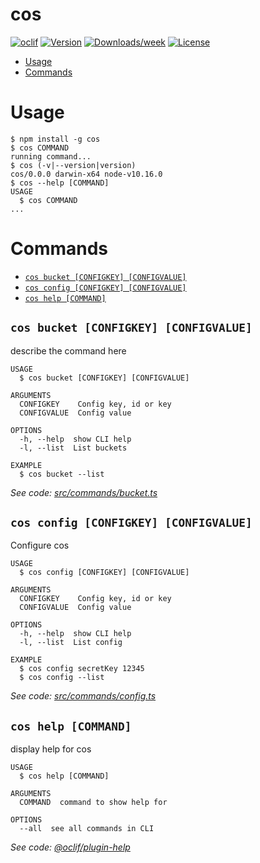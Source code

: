 cos
===



[![oclif](https://img.shields.io/badge/cli-oclif-brightgreen.svg)](https://oclif.io)
[![Version](https://img.shields.io/npm/v/cos.svg)](https://npmjs.org/package/cos)
[![Downloads/week](https://img.shields.io/npm/dw/cos.svg)](https://npmjs.org/package/cos)
[![License](https://img.shields.io/npm/l/cos.svg)](https://github.com/Projects/cos/blob/master/package.json)

<!-- toc -->
* [Usage](#usage)
* [Commands](#commands)
<!-- tocstop -->
# Usage
<!-- usage -->
```sh-session
$ npm install -g cos
$ cos COMMAND
running command...
$ cos (-v|--version|version)
cos/0.0.0 darwin-x64 node-v10.16.0
$ cos --help [COMMAND]
USAGE
  $ cos COMMAND
...
```
<!-- usagestop -->
# Commands
<!-- commands -->
* [`cos bucket [CONFIGKEY] [CONFIGVALUE]`](#cos-bucket-configkey-configvalue)
* [`cos config [CONFIGKEY] [CONFIGVALUE]`](#cos-config-configkey-configvalue)
* [`cos help [COMMAND]`](#cos-help-command)

## `cos bucket [CONFIGKEY] [CONFIGVALUE]`

describe the command here

```
USAGE
  $ cos bucket [CONFIGKEY] [CONFIGVALUE]

ARGUMENTS
  CONFIGKEY    Config key, id or key
  CONFIGVALUE  Config value

OPTIONS
  -h, --help  show CLI help
  -l, --list  List buckets

EXAMPLE
  $ cos bucket --list
```

_See code: [src/commands/bucket.ts](https://github.com/Projects/cos/blob/v0.0.0/src/commands/bucket.ts)_

## `cos config [CONFIGKEY] [CONFIGVALUE]`

Configure cos

```
USAGE
  $ cos config [CONFIGKEY] [CONFIGVALUE]

ARGUMENTS
  CONFIGKEY    Config key, id or key
  CONFIGVALUE  Config value

OPTIONS
  -h, --help  show CLI help
  -l, --list  List config

EXAMPLE
  $ cos config secretKey 12345
  $ cos config --list
```

_See code: [src/commands/config.ts](https://github.com/Projects/cos/blob/v0.0.0/src/commands/config.ts)_

## `cos help [COMMAND]`

display help for cos

```
USAGE
  $ cos help [COMMAND]

ARGUMENTS
  COMMAND  command to show help for

OPTIONS
  --all  see all commands in CLI
```

_See code: [@oclif/plugin-help](https://github.com/oclif/plugin-help/blob/v2.2.1/src/commands/help.ts)_
<!-- commandsstop -->
